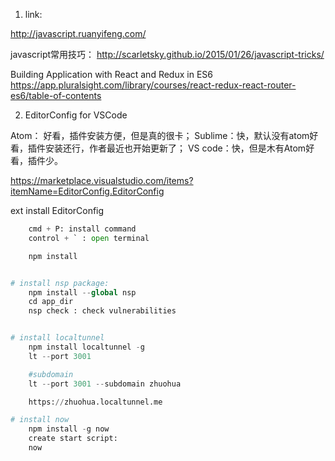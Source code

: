 
1. link:

http://javascript.ruanyifeng.com/


javascript常用技巧：
http://scarletsky.github.io/2015/01/26/javascript-tricks/

Building Application with React and Redux in ES6
https://app.pluralsight.com/library/courses/react-redux-react-router-es6/table-of-contents




2. EditorConfig for VSCode

Atom： 好看，插件安装方便，但是真的很卡；
Sublime：快，默认没有atom好看，插件安装还行，作者最近也开始更新了；
VS code：快，但是木有Atom好看，插件少。

https://marketplace.visualstudio.com/items?itemName=EditorConfig.EditorConfig

ext install EditorConfig

```python
    cmd + P: install command
    control + ` : open terminal

    npm install


# install nsp package:
    npm install --global nsp
    cd app_dir
    nsp check : check vulnerabilities


# install localtunnel
    npm install localtunnel -g
    lt --port 3001

    #subdomain
    lt --port 3001 --subdomain zhuohua

    https://zhuohua.localtunnel.me

# install now
    npm install -g now
    create start script:
    now
```
